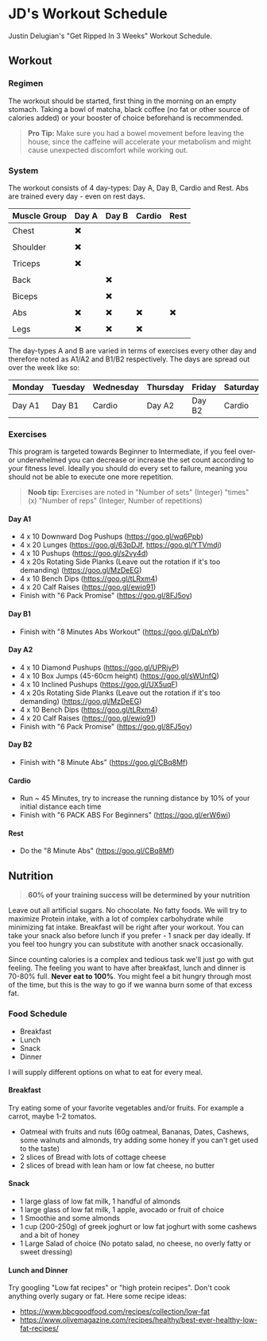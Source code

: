 # JD's Workout Schedule
Justin Delugian's "Get Ripped In 3 Weeks" Workout Schedule.

## Workout

### Regimen

The workout should be started, first thing in the morning on an empty stomach. Taking a bowl of matcha, black coffee (no fat or other source of calories added) or your booster of choice beforehand is recommended.

> **Pro Tip:**
> Make sure you had a bowel movement before leaving the house, since the caffeine will accelerate your metabolism and might cause unexpected discomfort while working out.

### System

The workout consists of 4 day-types: Day A, Day B, Cardio and Rest. Abs are trained every day - even on rest days.

Muscle Group | Day A | Day B | Cardio | Rest
--- | --- | --- | --- | ---
Chest | ✖️ | | | |
Shoulder | ✖️ | | | |
Triceps | ✖️ | | | |
Back | | ✖️ | | |
Biceps | | ✖️ | |
Abs | ✖️ | ✖️ | ✖️ | ✖️
Legs | ✖️ | ✖️ | ✖️ | |

The day-types A and B are varied in terms of exercises every other day and therefore noted as A1/A2 and B1/B2 respectively. The days are spread out over the week like so:

Monday | Tuesday | Wednesday | Thursday | Friday | Saturday | Sunday
--- | --- | --- | --- | --- | --- | ---
Day A1 | Day B1 | Cardio | Day A2 | Day B2 | Cardio | Rest

### Exercises

This program is targeted towards Beginner to Intermediate, if you feel over- or underwhelmed you can decrease or increase the set count according to your fitness level. Ideally you should do every set to failure, meaning you should not be able to execute one more repetition.

> **Noob tip:** Exercises are noted in "Number of sets" (Integer) "times" (x) "Number of reps" (Integer, Number of repetitions)

#### Day A1

- 4 x 10 Downward Dog Pushups (https://goo.gl/wq6Ppb)
- 4 x 20 Lunges (https://goo.gl/63pDJf, https://goo.gl/YTVmdj)
- 4 x 10 Pushups (https://goo.gl/s2vy4d)
- 4 x 20s Rotating Side Planks (Leave out the rotation if it's too demanding) (https://goo.gl/MzDeEG)
- 4 x 10 Bench Dips (https://goo.gl/tLRxm4)
- 4 x 20 Calf Raises (https://goo.gl/ewio91)
- Finish with "6 Pack Promise" (https://goo.gl/8FJ5oy)

#### Day B1


- Finish with "8 Minutes Abs Workout" (https://goo.gl/DaLnYb)


#### Day A2

- 4 x 10 Diamond Pushups (https://goo.gl/UPRjyP)
- 4 x 10 Box Jumps (45-60cm height) (https://goo.gl/sWUnfQ)
- 4 x 10 Inclined Pushups (https://goo.gl/UX5uqF)
- 4 x 20s Rotating Side Planks (Leave out the rotation if it's too demanding) (https://goo.gl/MzDeEG)
- 4 x 10 Bench Dips (https://goo.gl/tLRxm4)
- 4 x 20 Calf Raises (https://goo.gl/ewio91)
- Finish with "6 Pack Promise" (https://goo.gl/8FJ5oy)

#### Day B2

- Finish with "8 Minute Abs" (https://goo.gl/CBq8Mf)


#### Cardio

- Run ~ 45 Minutes, try to increase the running distance by 10% of your initial distance each time
- Finish with "6 PACK ABS For Beginners" (https://goo.gl/erW6wi)


#### Rest
- Do the "8 Minute Abs" (https://goo.gl/CBq8Mf)


## Nutrition

> **60% of your training success will be determined by your nutrition**

Leave out all artificial sugars. No chocolate. No fatty foods. We will try to maximize Protein intake, with a lot of complex carbohydrate while minimizing fat intake. Breakfast will be right after your workout. You can take your snack also before lunch if you prefer - 1 snack per day ideally. If you feel too hungry you can substitute with another snack occasionally.

Since counting calories is a complex and tedious task we'll just go with gut feeling. The feeling you want to have after breakfast, lunch and dinner is 70-80% full. **Never eat to 100%**. You might feel a bit hungry through most of the time, but this is the way to go if we wanna burn some of that excess fat.

### Food Schedule
- Breakfast
- Lunch
- Snack
- Dinner

I will supply different options on what to eat for every meal.

#### Breakfast
Try eating some of your favorite vegetables and/or fruits. For example a carrot, maybe 1-2 tomatos.

- Oatmeal with fruits and nuts (60g oatmeal, Bananas, Dates, Cashews, some walnuts and almonds, try adding some honey if you can't get used to the taste)
- 2 slices of Bread with lots of cottage cheese
- 2 slices of bread with lean ham or low fat cheese, no butter

#### Snack
- 1 large glass of low fat milk, 1 handful of almonds
- 1 large glass of low fat milk, 1 apple, avocado or fruit of choice
- 1 Smoothie and some almonds
- 1 cup (200-250g) of greek joghurt or low fat joghurt with some cashews and a bit of honey
- 1 Large Salad of choice (No potato salad, no cheese, no overly fatty or sweet dressing)

#### Lunch and Dinner

Try googling "Low fat recipes" or "high protein recipes". Don't cook anything overly sugary or fat.
Here some recipe ideas:
- https://www.bbcgoodfood.com/recipes/collection/low-fat
- https://www.olivemagazine.com/recipes/healthy/best-ever-healthy-low-fat-recipes/





